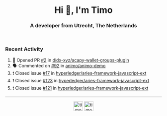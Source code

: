 <h1 align="center">Hi 👋, I'm Timo</h1>
<h3 align="center">A developer from Utrecht, The Netherlands</h3>
<br/>
<!-- https://github.com/rahuldkjain/github-profile-readme-generator --!>

<!--  <p align="left"><img src="https://github-readme-stats.vercel.app/api?username=timoglastra&show_icons=true&count_private=true&" alt="timoglastra" /></p> --!>

<!--
Github language stats
<p align="left"><img src="https://github-readme-stats.vercel.app/api/top-langs/?username=timoglastra&layout=compact" alt="timoglastra" /><p>
-->

<!-- Codestats language stats -->
<!-- <p align="left"><img src="https://codestats-readme.vercel.app/api/top-langs/?username=timoglastra&layout=compact&language_count=12" alt="timoglastra" /><p>    --!>
  
<h3>Recent Activity</h3>

<!--START_SECTION:activity-->
1. 💪 Opened PR [#2](https://github.com/didx-xyz/acapy-wallet-groups-plugin/pull/2) in [didx-xyz/acapy-wallet-groups-plugin](https://github.com/didx-xyz/acapy-wallet-groups-plugin)
2. 🗣 Commented on [#92](https://github.com/animo/animo-demo/issues/92) in [animo/animo-demo](https://github.com/animo/animo-demo)
3. ❗️ Closed issue [#17](https://github.com/hyperledger/aries-framework-javascript-ext/issues/17) in [hyperledger/aries-framework-javascript-ext](https://github.com/hyperledger/aries-framework-javascript-ext)
4. ❗️ Closed issue [#123](https://github.com/hyperledger/aries-framework-javascript-ext/issues/123) in [hyperledger/aries-framework-javascript-ext](https://github.com/hyperledger/aries-framework-javascript-ext)
5. ❗️ Closed issue [#121](https://github.com/hyperledger/aries-framework-javascript-ext/issues/121) in [hyperledger/aries-framework-javascript-ext](https://github.com/hyperledger/aries-framework-javascript-ext)
<!--END_SECTION:activity-->

---

<p align="center">
<a href="https://twitter.com/timoglastra" target="blank"><img align="center" src="https://cdn.jsdelivr.net/npm/simple-icons@3.0.1/icons/twitter.svg" alt="timoglastra" height="30" width="30" /></a>
<a href="https://linkedin.com/in/timoglastra" target="blank"><img align="center" src="https://cdn.jsdelivr.net/npm/simple-icons@3.0.1/icons/linkedin.svg" alt="timoglastra" height="30" width="30" /></a>
</p>



